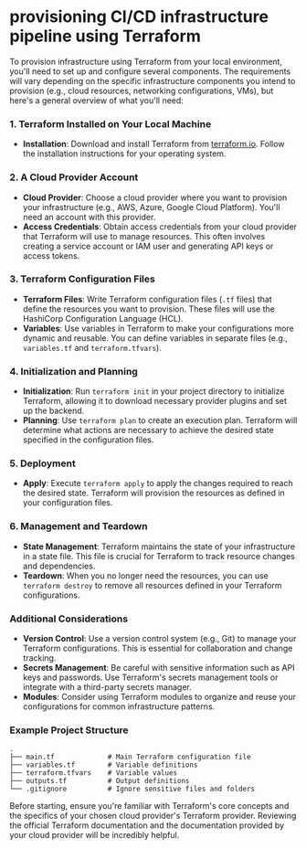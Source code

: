 # provisioning CI/CD infrastructure pipeline using Terraform

To provision infrastructure using Terraform from your local environment, you'll need to set up and configure several components. The requirements will vary depending on the specific infrastructure components you intend to provision (e.g., cloud resources, networking configurations, VMs), but here's a general overview of what you'll need:

### 1. Terraform Installed on Your Local Machine
- **Installation**: Download and install Terraform from [terraform.io](https://www.terraform.io/downloads.html). Follow the installation instructions for your operating system.

### 2. A Cloud Provider Account
- **Cloud Provider**: Choose a cloud provider where you want to provision your infrastructure (e.g., AWS, Azure, Google Cloud Platform). You'll need an account with this provider.
- **Access Credentials**: Obtain access credentials from your cloud provider that Terraform will use to manage resources. This often involves creating a service account or IAM user and generating API keys or access tokens.

### 3. Terraform Configuration Files
- **Terraform Files**: Write Terraform configuration files (`.tf` files) that define the resources you want to provision. These files will use the HashiCorp Configuration Language (HCL).
- **Variables**: Use variables in Terraform to make your configurations more dynamic and reusable. You can define variables in separate files (e.g., `variables.tf` and `terraform.tfvars`).

### 4. Initialization and Planning
- **Initialization**: Run `terraform init` in your project directory to initialize Terraform, allowing it to download necessary provider plugins and set up the backend.
- **Planning**: Use `terraform plan` to create an execution plan. Terraform will determine what actions are necessary to achieve the desired state specified in the configuration files.

### 5. Deployment
- **Apply**: Execute `terraform apply` to apply the changes required to reach the desired state. Terraform will provision the resources as defined in your configuration files.

### 6. Management and Teardown
- **State Management**: Terraform maintains the state of your infrastructure in a state file. This file is crucial for Terraform to track resource changes and dependencies.
- **Teardown**: When you no longer need the resources, you can use `terraform destroy` to remove all resources defined in your Terraform configurations.

### Additional Considerations
- **Version Control**: Use a version control system (e.g., Git) to manage your Terraform configurations. This is essential for collaboration and change tracking.
- **Secrets Management**: Be careful with sensitive information such as API keys and passwords. Use Terraform's secrets management tools or integrate with a third-party secrets manager.
- **Modules**: Consider using Terraform modules to organize and reuse your configurations for common infrastructure patterns.

### Example Project Structure
```
.
├── main.tf             # Main Terraform configuration file
├── variables.tf        # Variable definitions
├── terraform.tfvars    # Variable values
├── outputs.tf          # Output definitions
└── .gitignore          # Ignore sensitive files and folders
```

Before starting, ensure you're familiar with Terraform's core concepts and the specifics of your chosen cloud provider's Terraform provider. Reviewing the official Terraform documentation and the documentation provided by your cloud provider will be incredibly helpful.